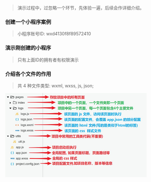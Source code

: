 > 演示过程中，过忽略一个环节，先体验一遍，后续会作详细介绍。

### 创建一个小程序案例

>  小程序账号ID:  wxd4130f8f89572410

### 演示刚创建的小程序

> 只有上面ID的拥有者有权限演示

### 介绍各个文件的作用

> 共 4 种文件类型:  wxml, wxss, js, json;

<img src="media/项目文件介绍.jpg" width="90%">